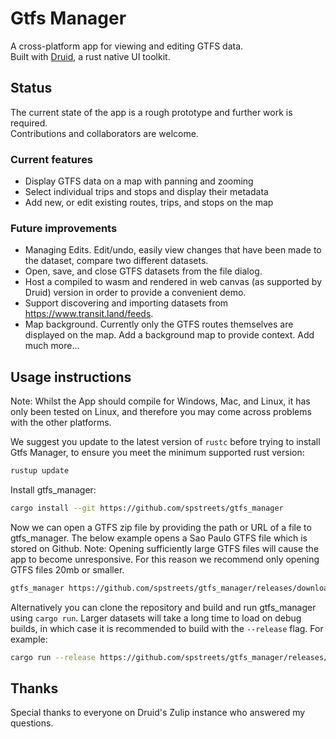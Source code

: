 # Gtfs Manager

A cross-platform app for viewing and editing GTFS data.  
Built with [Druid](https://github.com/linebender/druid), a rust native UI toolkit.

## Status

The current state of the app is a rough prototype and further work is required.  
Contributions and collaborators are welcome.

### Current features

-   Display GTFS data on a map with panning and zooming
-   Select individual trips and stops and display their metadata
-   Add new, or edit existing routes, trips, and stops on the map

### Future improvements

-   Managing Edits. Edit/undo, easily view changes that have been made to the dataset, compare two different datasets.
-   Open, save, and close GTFS datasets from the file dialog.
-   Host a compiled to wasm and rendered in web canvas (as supported by Druid) version in order to provide a convenient demo.
-   Support discovering and importing datasets from https://www.transit.land/feeds.
-   Map background. Currently only the GTFS routes themselves are displayed on the map. Add a background map to provide context.
    Add much more...

## Usage instructions

Note: Whilst the App should compile for Windows, Mac, and Linux, it has only been tested on Linux, and therefore you may come across problems with the other platforms.

We suggest you update to the latest version of `rustc` before trying to install Gtfs Manager, to ensure you meet the minimum supported rust version:

```bash
rustup update
```

Install gtfs_manager:

```bash
cargo install --git https://github.com/spstreets/gtfs_manager
```

Now we can open a GTFS zip file by providing the path or URL of a file to gtfs_manager. The below example opens a Sao Paulo GTFS file which is stored on Github.
Note: Opening sufficiently large GTFS files will cause the app to become unresponsive. For this reason we recommend only opening GTFS files 20mb or smaller.

```bash
gtfs_manager https://github.com/spstreets/gtfs_manager/releases/download/v0.1.0/sao-paulo-sptrans.zip
```

Alternatively you can clone the repository and build and run gtfs_manager using `cargo run`. Larger datasets will take a long time to load on debug builds, in which case it is recommended to build with the `--release` flag. For example:

```bash
cargo run --release https://github.com/spstreets/gtfs_manager/releases/download/v0.1.0/sao-paulo-sptrans.zip
```

## Thanks

Special thanks to everyone on Druid's Zulip instance who answered my questions.
